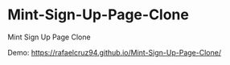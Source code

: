 # Mint-Sign-Up-Page-Clone
Mint Sign Up Page Clone

Demo: https://rafaelcruz94.github.io/Mint-Sign-Up-Page-Clone/

